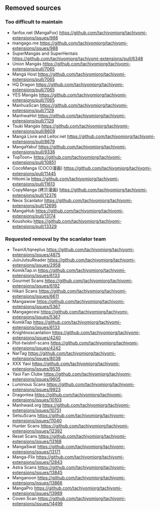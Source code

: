 ## Removed sources

### Too difficult to maintain

- fanfox.net (MangaFox) https://github.com/tachiyomiorg/tachiyomi-extensions/issues/988
- mangago.me https://github.com/tachiyomiorg/tachiyomi-extensions/issues/988
- SuperMangás and SuperHentais https://github.com/tachiyomiorg/tachiyomi-extensions/pull/6348
- Union Mangás https://github.com/tachiyomiorg/tachiyomi-extensions/pull/7065
- Mangá Host https://github.com/tachiyomiorg/tachiyomi-extensions/pull/7065
- HQ Dragon https://github.com/tachiyomiorg/tachiyomi-extensions/pull/7065
- YES Mangás https://github.com/tachiyomiorg/tachiyomi-extensions/pull/7065
- ManhuaScan https://github.com/tachiyomiorg/tachiyomi-extensions/pull/7129
- ManhwaHot https://github.com/tachiyomiorg/tachiyomi-extensions/pull/7129
- Tsuki Mangás https://github.com/tachiyomiorg/tachiyomi-extensions/pull/8609
- Mangá Livre and Leitor.net https://github.com/tachiyomiorg/tachiyomi-extensions/pull/8679
- MangaYabu! https://github.com/tachiyomiorg/tachiyomi-extensions/pull/9336
- TopToon+ https://github.com/tachiyomiorg/tachiyomi-extensions/pull/10851
- CocoManga (COCO漫画) https://github.com/tachiyomiorg/tachiyomi-extensions/pull/11445
- Hitomi.la https://github.com/tachiyomiorg/tachiyomi-extensions/pull/11613
- CopyManga (拷贝漫画) https://github.com/tachiyomiorg/tachiyomi-extensions/pull/12376
- Neox Scanlator https://github.com/tachiyomiorg/tachiyomi-extensions/pull/12695
- MangaHub https://github.com/tachiyomiorg/tachiyomi-extensions/pull/13174
- Koushoku https://github.com/tachiyomiorg/tachiyomi-extensions/pull/13329

### Requested removal by the scanlator team

- TeamX/tqneplus https://github.com/tachiyomiorg/tachiyomi-extensions/issues/4875
- JuinJutsuReader https://github.com/tachiyomiorg/tachiyomi-extensions/issues/2958
- KomikTap.in https://github.com/tachiyomiorg/tachiyomi-extensions/issues/6133
- Gourmet Scans https://github.com/tachiyomiorg/tachiyomi-extensions/issues/6192
- Hikari Scans https://github.com/tachiyomiorg/tachiyomi-extensions/issues/6611
- Mangawow https://github.com/tachiyomiorg/tachiyomi-extensions/issues/5367
- Mangagecesi https://github.com/tachiyomiorg/tachiyomi-extensions/issues/5367
- KomikTap https://github.com/tachiyomiorg/tachiyomi-extensions/issues/6133
- Knightnoscanlation https://github.com/tachiyomiorg/tachiyomi-extensions/issues/4240
- Plot-twistnf-scans https://github.com/tachiyomiorg/tachiyomi-extensions/issues/4242
- NarTag https://github.com/tachiyomiorg/tachiyomi-extensions/issues/8038
- XXX Yaoi https://github.com/tachiyomiorg/tachiyomi-extensions/issues/9535
- Yaoi Fan Clube https://github.com/tachiyomiorg/tachiyomi-extensions/issues/9605
- Luminous Scans https://github.com/tachiyomiorg/tachiyomi-extensions/issues/9923
- Dragontea https://github.com/tachiyomiorg/tachiyomi-extensions/issues/10103
- Manhwaid.org https://github.com/tachiyomiorg/tachiyomi-extensions/issues/10751
- SetsuScans https://github.com/tachiyomiorg/tachiyomi-extensions/issues/11040
- Hunter Scans https://github.com/tachiyomiorg/tachiyomi-extensions/issues/12392
- Reset Scans https://github.com/tachiyomiorg/tachiyomi-extensions/issues/13168
- MangaSwat https://github.com/tachiyomiorg/tachiyomi-extensions/issues/13171
- Manga-Flix https://github.com/tachiyomiorg/tachiyomi-extensions/issues/12843
- Astra Scans https://github.com/tachiyomiorg/tachiyomi-extensions/issues/13845
- Manganoon https://github.com/tachiyomiorg/tachiyomi-extensions/issues/13866
- MangaPro https://github.com/tachiyomiorg/tachiyomi-extensions/issues/13989
- Coven Scan https://github.com/tachiyomiorg/tachiyomi-extensions/issues/14499

